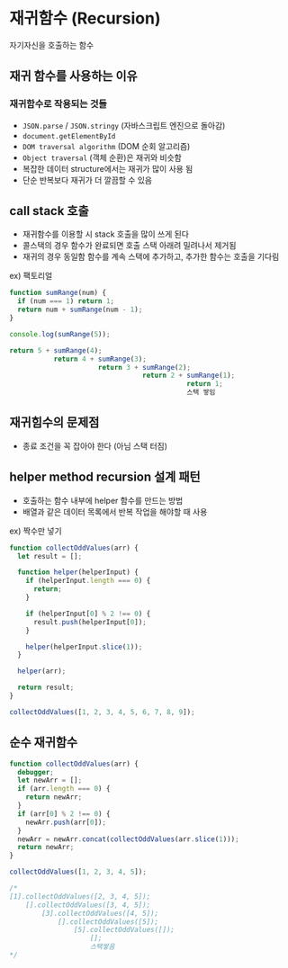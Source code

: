 # 재귀함수 (Recursion)

자기자신을 호출하는 함수

## 재귀 함수를 사용하는 이유

### 재귀함수로 작용되는 것들

- `JSON.parse` / `JSON.stringy` (자바스크립트 엔진으로 돌아감)
- `document.getElementById`
- `DOM traversal algorithm` (DOM 순회 알고리즘)
- `Object traversal` (객체 순환)은 재귀와 비슷함
- 복잡한 데이터 structure에서는 재귀가 많이 사용 됨
- 단순 반복보다 재귀가 더 깔끔할 수 있음

## call stack 호출

- 재귀함수를 이용할 시 stack 호출을 많이 쓰게 된다
- 콜스택의 경우 함수가 완료되면 호출 스택 아래려 밀려나서 제거됨
- 재귀의 경우 동일함 함수를 계속 스택에 추가하고, 추가한 함수는 호출을 기다림

ex) 팩토리얼

```javascript
function sumRange(num) {
  if (num === 1) return 1;
  return num + sumRange(num - 1);
}

console.log(sumRange(5));
```

```javascript
return 5 + sumRange(4);
           return 4 + sumRange(3);
                      return 3 + sumRange(2);
                                 return 2 + sumRange(1);
                                            return 1;
                                            스택 쌓임
```

## 재귀힘수의 문제점

- 종료 조건을 꼭 잡아야 한다 (아님 스택 터짐)

## helper method recursion 설계 패턴

- 호출하는 함수 내부에 helper 함수를 만드는 방법
- 배열과 같은 데이터 목록에서 반복 작업을 해야할 때 사용

ex) 짝수만 넣기

```javascript
function collectOddValues(arr) {
  let result = [];

  function helper(helperInput) {
    if (helperInput.length === 0) {
      return;
    }

    if (helperInput[0] % 2 !== 0) {
      result.push(helperInput[0]);
    }

    helper(helperInput.slice(1));
  }

  helper(arr);

  return result;
}

collectOddValues([1, 2, 3, 4, 5, 6, 7, 8, 9]);
```

## 순수 재귀함수

```javascript
function collectOddValues(arr) {
  debugger;
  let newArr = [];
  if (arr.length === 0) {
    return newArr;
  }
  if (arr[0] % 2 !== 0) {
    newArr.push(arr[0]);
  }
  newArr = newArr.concat(collectOddValues(arr.slice(1)));
  return newArr;
}

collectOddValues([1, 2, 3, 4, 5]);
```

```javascript
/*
[1].collectOddValues([2, 3, 4, 5]);
    [].collectOddValues([3, 4, 5]);
        [3].collectOddValues([4, 5]);
            [].collectOddValues([5]);
                [5].collectOddValues([]);
                    [];
                    스택쌓음
*/
```
